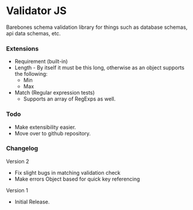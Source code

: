 # Validator JS

Barebones schema validation library for things such as database schemas, api data schemas, etc.

### Extensions

- Requirement (built-in)
- Length - By itself it must be this long, otherwise as an object supports the following:
  - Min
  - Max
- Match (Regular expression tests)
  - Supports an array of RegExps as well.

### Todo

- Make extensibility easier.
- Move over to github repository.

### Changelog

Version 2
 - Fix slight bugs in matching validation check
 - Make errors Object based for quick key referencing

Version 1
 - Initial Release.